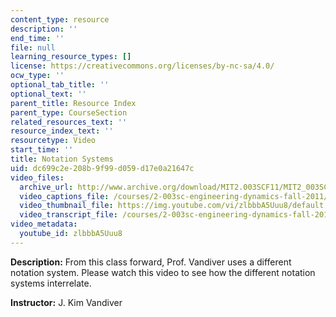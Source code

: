```yaml
---
content_type: resource
description: ''
end_time: ''
file: null
learning_resource_types: []
license: https://creativecommons.org/licenses/by-nc-sa/4.0/
ocw_type: ''
optional_tab_title: ''
optional_text: ''
parent_title: Resource Index
parent_type: CourseSection
related_resources_text: ''
resource_index_text: ''
resourcetype: Video
start_time: ''
title: Notation Systems
uid: dc699c2e-208b-9f99-d059-d17e0a21647c
video_files:
  archive_url: http://www.archive.org/download/MIT2.003SCF11/MIT2_003SCF11_lec14b_300k.mp4
  video_captions_file: /courses/2-003sc-engineering-dynamics-fall-2011/832184e2a226538590248cb346718142_zlbbbA5Uuu8.vtt
  video_thumbnail_file: https://img.youtube.com/vi/zlbbbA5Uuu8/default.jpg
  video_transcript_file: /courses/2-003sc-engineering-dynamics-fall-2011/b4d73ee5468d44fd7b4c2c0a7883658f_zlbbbA5Uuu8.pdf
video_metadata:
  youtube_id: zlbbbA5Uuu8
---
```


**Description:** From this class forward, Prof. Vandiver uses a different notation system. Please watch this video to see how the different notation systems interrelate.

**Instructor:** J. Kim Vandiver

